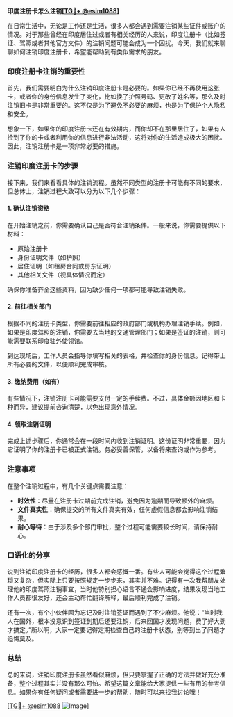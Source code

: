 **印度注册卡怎么注销[[TG💪+ @esim1088](https://t.me/s/esim1088)]**

在日常生活中，无论是工作还是生活，很多人都会遇到需要注销某些证件或账户的情况。对于那些曾经在印度居住过或者有相关经历的人来说，印度注册卡（比如签证、驾照或者其他官方文件）的注销问题可能会成为一个困扰。今天，我们就来聊聊如何注销印度注册卡，希望能帮助到有类似需求的朋友。

### 印度注册卡注销的重要性

首先，我们需要明白为什么注销印度注册卡是必要的。如果你已经不再使用这张卡，或者你的身份信息发生了变化，比如换了护照号码、更改了姓名等，那么及时注销旧卡是非常重要的。这不仅是为了避免不必要的麻烦，也是为了保护个人隐私和安全。

想象一下，如果你的印度注册卡还在有效期内，而你却不在那里居住了，如果有人捡到了你的卡或者利用你的信息进行非法活动，这将对你的生活造成极大的困扰。因此，注销注册卡是一项非常必要的措施。

### 注销印度注册卡的步骤

接下来，我们来看看具体的注销流程。虽然不同类型的注册卡可能有不同的要求，但总体上，注销过程大致可以分为以下几个步骤：

#### 1. 确认注销资格

在开始注销之前，你需要确认自己是否符合注销条件。一般来说，你需要提供以下材料：

- 原始注册卡
- 身份证明文件（如护照）
- 居住证明（如租房合同或房东证明）
- 其他相关文件（视具体情况而定）

确保你准备齐全这些资料，因为缺少任何一项都可能导致注销失败。

#### 2. 前往相关部门

根据不同的注册卡类型，你需要前往相应的政府部门或机构办理注销手续。例如，如果是印度驾照的注销，你需要去当地的交通管理部门；如果是签证的注销，则可能需要联系印度驻外使领馆。

到达现场后，工作人员会指导你填写相关的表格，并检查你的身份信息。记得带上所有必要的文件，以便顺利完成审核。

#### 3. 缴纳费用（如有）

有些情况下，注销注册卡可能需要支付一定的手续费。不过，具体金额因地区和卡种而异，建议提前咨询清楚，以免出现意外情况。

#### 4. 领取注销证明

完成上述步骤后，你通常会在一段时间内收到注销证明。这份证明非常重要，因为它证明了你的注册卡已被正式注销。务必妥善保管，以备将来查询或作为参考。

### 注意事项

在整个注销过程中，有几个关键点需要注意：

- **时效性**：尽量在注册卡过期前完成注销，避免因为逾期而导致额外的麻烦。
- **文件真实性**：确保提交的所有文件真实有效，任何虚假信息都会影响注销结果。
- **耐心等待**：由于涉及多个部门审批，整个过程可能需要较长时间，请保持耐心。

### 口语化的分享

说到注销印度注册卡的经历，很多人都会感慨一番。有些人可能会觉得这个过程繁琐又复杂，但实际上只要按照规定一步步来，其实并不难。记得有一次我帮朋友处理他的印度驾照注销事宜，当时他特别担心语言不通会影响进度，结果发现当地工作人员都很友好，还会主动帮忙翻译解释，最后顺利完成了注销。

还有一次，有个小伙伴因为忘记及时注销签证而遇到了不少麻烦。他说：“当时我人在国外，根本没意识到签证到期后还要注销，后来回国才发现问题，费了好大劲才搞定。”所以啊，大家一定要记得定期检查自己的注册卡状态，别等到出了问题才追悔莫及。

### 总结

总的来说，注销印度注册卡虽然看似麻烦，但只要掌握了正确的方法并做好充分准备，整个过程其实并没有那么可怕。希望这篇文章能给大家提供一些有用的参考信息。如果你有任何疑问或者需要进一步的帮助，随时可以来找我讨论哦！

[[TG💪+ @esim1088](https://t.me/s/esim1088) ![Image](https://i.postimg.cc/4NQfJmqS/Snipaste-2025-05-13-00-14-12.png)]